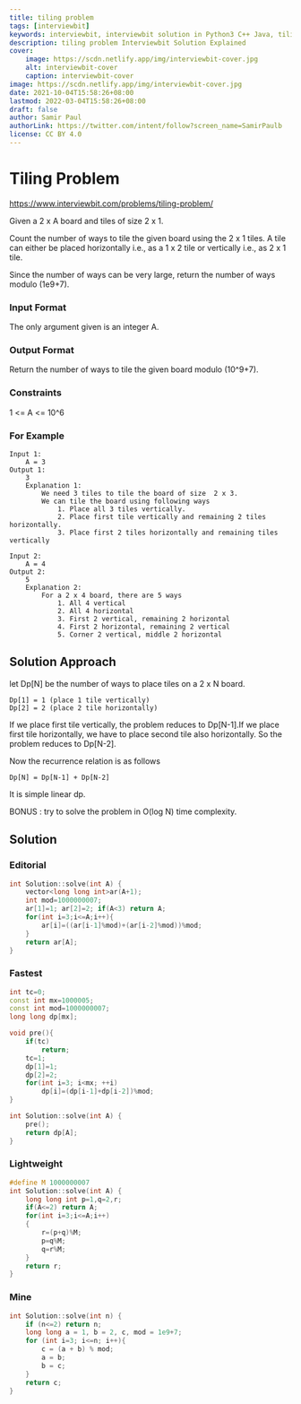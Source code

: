 ```yaml
---
title: tiling problem
tags: [interviewbit]
keywords: interviewbit, interviewbit solution in Python3 C++ Java, tiling problem solution
description: tiling problem Interviewbit Solution Explained
cover:
    image: https://scdn.netlify.app/img/interviewbit-cover.jpg
    alt: interviewbit-cover
    caption: interviewbit-cover
image: https://scdn.netlify.app/img/interviewbit-cover.jpg
date: 2021-10-04T15:58:26+08:00
lastmod: 2022-03-04T15:58:26+08:00
draft: false
author: Samir Paul
authorLink: https://twitter.com/intent/follow?screen_name=SamirPaulb
license: CC BY 4.0
---
```


# Tiling Problem

https://www.interviewbit.com/problems/tiling-problem/

Given a 2 x A board and tiles of size 2 x 1.

Count the number of ways to tile the given board using the 2 x 1 tiles. 
A tile can either be placed horizontally i.e., as a 1 x 2 tile or vertically i.e., as 2 x 1 tile.

Since the number of ways can be very large,
return the number of ways modulo (1e9+7).

### Input Format

The only argument given is an integer A.

### Output Format

Return the number of ways to tile the given board modulo (10^9+7).

### Constraints

1 <= A <= 10^6

### For Example

```
Input 1:
    A = 3
Output 1:
    3
    Explanation 1:
        We need 3 tiles to tile the board of size  2 x 3. 
        We can tile the board using following ways
            1. Place all 3 tiles vertically. 
            2. Place first tile vertically and remaining 2 tiles horizontally.
            3. Place first 2 tiles horizontally and remaining tiles vertically

Input 2:
    A = 4
Output 2:
    5
    Explanation 2:
        For a 2 x 4 board, there are 5 ways
            1. All 4 vertical
            2. All 4 horizontal
            3. First 2 vertical, remaining 2 horizontal
            4. First 2 horizontal, remaining 2 vertical
            5. Corner 2 vertical, middle 2 horizontal
```

## Solution Approach

let Dp[N] be the number of ways to place tiles on a 2 x N board.
```
Dp[1] = 1 (place 1 tile vertically) 
Dp[2] = 2 (place 2 tile horizontally)
```
If we place first tile vertically, the problem reduces to Dp[N-1].If we place first tile horizontally, we have to place second tile also horizontally. So the problem reduces to Dp[N-2].

Now the recurrence relation is as follows
```
Dp[N] = Dp[N-1] + Dp[N-2]
```
It is simple linear dp.

BONUS : try to solve the problem in O(log N) time complexity.

## Solution
### Editorial
```cpp
int Solution::solve(int A) {
    vector<long long int>ar(A+1);
    int mod=1000000007;
    ar[1]=1; ar[2]=2; if(A<3) return A;
    for(int i=3;i<=A;i++){
        ar[i]=((ar[i-1]%mod)+(ar[i-2]%mod))%mod;
    }
    return ar[A];
}
```

### Fastest
```cpp
int tc=0;
const int mx=1000005;
const int mod=1000000007;
long long dp[mx];

void pre(){
    if(tc)
        return;
    tc=1;
    dp[1]=1;
    dp[2]=2;
    for(int i=3; i<mx; ++i)
        dp[i]=(dp[i-1]+dp[i-2])%mod;
}

int Solution::solve(int A) {
    pre();
    return dp[A];
}
```

### Lightweight
```cpp
#define M 1000000007 
int Solution::solve(int A) {
    long long int p=1,q=2,r;
    if(A<=2) return A;
    for(int i=3;i<=A;i++)
    {
        r=(p+q)%M;
        p=q%M;
        q=r%M;
    }
    return r;
}
```

### Mine
```cpp
int Solution::solve(int n) {
    if (n<=2) return n;
    long long a = 1, b = 2, c, mod = 1e9+7;
    for (int i=3; i<=n; i++){
        c = (a + b) % mod;
        a = b;
        b = c;
    }
    return c;
}
```
